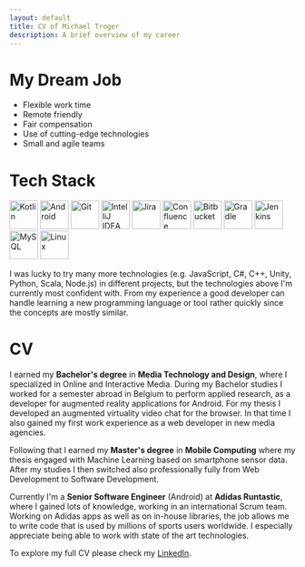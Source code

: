 ```yaml
---
layout: default
title: CV of Michael Troger
description: A brief overview of my career
---
```

# My Dream Job
* Flexible work time
* Remote friendly
* Fair compensation
* Use of cutting-edge technologies
* Small and agile teams

# Tech Stack
<img src="/images/kotlin.svg" alt="Kotlin" title="Kotlin" width="50" height="50"/> <img src="/images/android.svg" alt="Android" title="Android" width="50" height="50"/> <img src="/images/git.svg" alt="Git" title="Git" width="50" height="50"/> <img src="/images/intellij-idea.svg" alt="IntelliJ IDEA" title="IntelliJ IDEA" width="50" height="50"/> <img src="/images/jira.svg" alt="Jira" title="Jira" width="50" height="50"/> <img src="/images/confluence.png" alt="Confluence" title="Confluence" width="50" height="50"/> <img src="/images/bitbucket.svg" alt="Bitbucket" title="Bitbucket" width="50" height="50"/> <img src="/images/gradle.svg" alt="Gradle" title="Gradle" width="50" height="50"/> <img src="/images/jenkins.svg" alt="Jenkins" title="Jenkins" width="50" height="50"/> <img src="/images/mysql.svg" alt="MySQL" title="MySQL" width="50" height="50"/> <img src="/images/linux.svg" alt="Linux" title="Linux" width="50" height="50"/>

I was lucky to try many more technologies (e.g. JavaScript, C#, C++, Unity, Python, Scala, Node.js) in different projects, but the technologies above I'm currently most confident with. From my experience a good developer can handle learning a new programming language or tool rather quickly since the concepts are mostly similar.

  
# CV
I earned my **Bachelor's degree** in **Media Technology and Design**, where I specialized in Online and Interactive Media.
During my Bachelor studies I worked for a semester abroad in Belgium to perform applied research, as a developer for augmented reality applications for Android. 
For my thesis I developed an augmented virtuality video chat for the browser. 
In that time I also gained my first work experience as a web developer in new media agencies.


Following that I earned my **Master's degree** in **Mobile Computing** where my thesis engaged with Machine Learning based on smartphone sensor data. 
After my studies I then switched also professionally fully from Web Development to Software Development.

Currently I'm a **Senior Software Engineer** (Android) at **Adidas Runtastic**, where I gained lots of knowledge, working in an international Scrum team. 
Working on Adidas apps as well as on in-house libraries, the job allows me to write code that is used by millions of sports users worldwide. 
I especially appreciate being able to work with state of the art technologies.

To explore my full CV please check my [LinkedIn](https://www.linkedin.com/in/michaeltroger/).
  